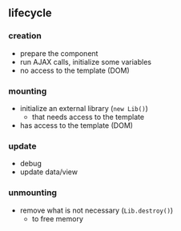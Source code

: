 ## lifecycle
### creation
- prepare the component
- run AJAX calls, initialize some variables
- no access to the template (DOM)
### mounting
- initialize an external library (`new Lib()`)
  - that needs access to the template
- has access to the template (DOM)
### update
- debug
- update data/view
### unmounting
- remove what is not necessary (`Lib.destroy()`)
  - to free memory
